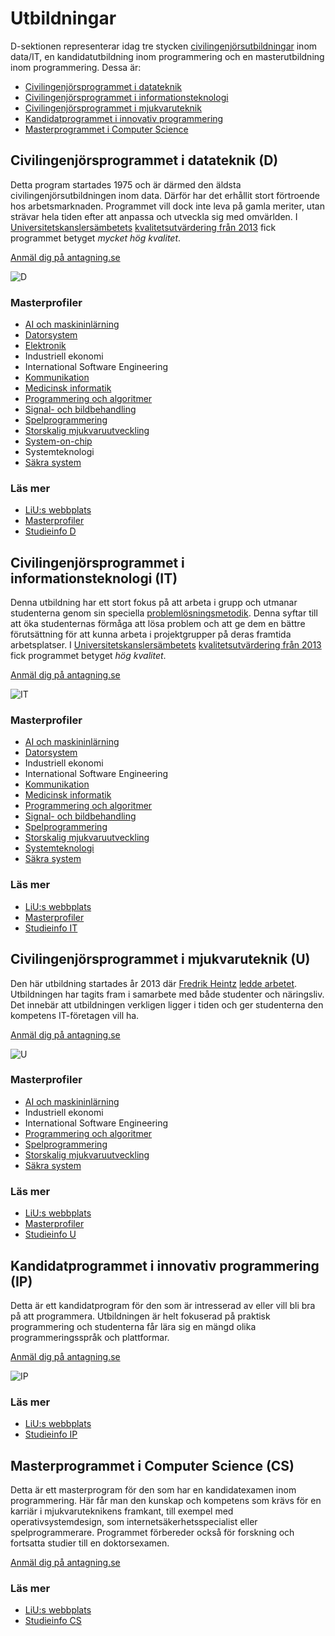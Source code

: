 Utbildningar
============

D-sektionen representerar idag tre stycken [civilingenjörsutbildningar](http://www.saco.se/studieval--karriar/studieval/yrken-a-o/civilingenjor/) inom data/IT, en kandidatutbildning inom programmering och en masterutbildning inom programmering. Dessa är:

*   [Civilingenjörsprogrammet i datateknik](#datateknik)
*   [Civilingenjörsprogrammet i informationsteknologi](#informationsteknologi)
*   [Civilingenjörsprogrammet i mjukvaruteknik](#mjukvaruteknik)
*   [Kandidatprogrammet i innovativ programmering](#innovativ_programmering)
*   [Masterprogrammet i Computer Science](#computer_science)

Civilingenjörsprogrammet i datateknik (D)
-----------------------------------------

Detta program startades 1975 och är därmed den äldsta civilingenjörsutbildningen inom data. Därför har det erhållit stort förtroende hos arbetsmarknaden. Programmet vill dock inte leva på gamla meriter, utan strävar hela tiden efter att anpassa och utveckla sig med omvärlden. I [Universitetskanslersämbetets](http://www.uka.se) [kvalitetsutvärdering från 2013](http://www2.hsv.se/download/kvalitet/data-it-medieteknik-2012.pdf) fick programmet betyget _mycket hög kvalitet_.

[Anmäl dig på antagning.se](https://www.antagning.se/se/search?period=HT_2018&freeText=LIU-50100)

![D](https://d-sektionen.se/wp-content/uploads/2014/12/44_datateknik_2014-2015.jpg)

### Masterprofiler

*   [AI och maskininlärning](https://www.ida.liu.se/edu/ugrad/program/profiler/aiml/index.sv.shtml)
*   [Datorsystem](https://www.ida.liu.se/education/ugrad/program/profiler/das/index.sv.shtml)
*   [Elektronik](http://www.ics.isy.liu.se/edu/elektronikprofilen/)
*   Industriell ekonomi
*   International Software Engineering
*   [Kommunikation](http://www.isy.liu.se/edu/profiler/kommunikation/)
*   [Medicinsk informatik](http://www.imt.liu.se/edu/info/index.html)
*   [Programmering och algoritmer](https://www.ida.liu.se/education/ugrad/program/profiler/pal/index.sv.shtml)
*   [Signal- och bildbehandling](http://www.cvl.isy.liu.se/education/undergraduate/SBB/index.html)
*   [Spelprogrammering](https://www.ida.liu.se/education/ugrad/program/profiler/sp/index.sv.shtml)
*   [Storskalig mjukvaruutveckling](https://www.ida.liu.se/edu/ugrad/program/profiler/pvp/index.sv.shtml)
*   [System-on-chip](http://www.da.isy.liu.se/undergrad/system_on_chip/)
*   Systemteknologi
*   [Säkra system](https://www.ida.liu.se/edu/ugrad/program/profiler/secsy/)

### Läs mer

*   [LiU:s webbplats](https://liu.se/utbildning/program/6cddd)
*   [Masterprofiler](https://liu.se/artikel/masterprofiler-for-datateknik "Masterprofiler D-programmet")
*   [Studieinfo D](https://liu.se/studieinfo/program/6cddd/3248 "Studieinfo D-programmet")

Civilingenjörsprogrammet i informationsteknologi (IT)
-----------------------------------------------------

Denna utbildning har ett stort fokus på att arbeta i grupp och utmanar studenterna genom sin speciella [problemlösningsmetodik](https://d-sektionen.se/pbl/ "Läs mer om problembaserat lärande"). Denna syftar till att öka studenternas förmåga att lösa problem och att ge dem en bättre förutsättning för att kunna arbeta i projektgrupper på deras framtida arbetsplatser. I [Universitetskanslersämbetets](http://www.uka.se) [kvalitetsutvärdering från 2013](http://www2.hsv.se/download/kvalitet/data-it-medieteknik-2012.pdf) fick programmet betyget _hög kvalitet_.

[Anmäl dig på antagning.se](https://www.antagning.se/se/search?period=HT_2018&freeText=LIU-50106)

![IT](https://d-sektionen.se/wp-content/uploads/2014/12/50_inf_teknologi_2014-2015.jpg)

### Masterprofiler

*   [AI och maskininlärning](https://www.ida.liu.se/edu/ugrad/program/profiler/aiml/index.sv.shtml)
*   [Datorsystem](https://www.ida.liu.se/education/ugrad/program/profiler/das/index.sv.shtml)
*   Industriell ekonomi
*   International Software Engineering
*   [Kommunikation](http://www.isy.liu.se/edu/profiler/kommunikation/)
*   [Medicinsk informatik](http://www.imt.liu.se/edu/info/index.html)
*   [Programmering och algoritmer](https://www.ida.liu.se/education/ugrad/program/profiler/pal/index.sv.shtml)
*   [Signal- och bildbehandling](http://www.cvl.isy.liu.se/education/undergraduate/SBB/index.html)
*   [Spelprogrammering](https://www.ida.liu.se/education/ugrad/program/profiler/sp/index.sv.shtml)
*   [Storskalig mjukvaruutveckling](https://www.ida.liu.se/edu/ugrad/program/profiler/pvp/index.sv.shtml)
*   [Systemteknologi](http://www.fs.isy.liu.se/Edu/systemteknologi/)
*   [Säkra system](https://www.ida.liu.se/edu/ugrad/program/profiler/secsy/)

### Läs mer

*   [LiU:s webbplats](https://liu.se/utbildning/program/6cite)
*   [Masterprofiler](https://liu.se/artikel/masterprofiler-for-informationsteknologi "Masterprofiler IT-programmet")
*   [Studieinfo IT](https://liu.se/studieinfo/program/6cite/3264 "Studieinfo IT-programmet")

Civilingenjörsprogrammet i mjukvaruteknik (U)
---------------------------------------------

Den här utbildning startades år 2013 där [Fredrik Heintz](https://www.ida.liu.se/~frehe/) [ledde arbetet](https://www.liu.se/liu-nytt/arkiv/nyhetsarkiv/1.423830?l=sv). Utbildningen har tagits fram i samarbete med både studenter och näringsliv. Det innebär att utbildningen verkligen ligger i tiden och ger studenterna den kompetens IT-företagen vill ha.

[Anmäl dig på antagning.se](https://www.antagning.se/se/search?period=HT_2018&freeText=LIU-50180)

![U](https://d-sektionen.se/wp-content/uploads/2014/12/57_mjukvaruteknik_2014-2015.jpg)

### Masterprofiler

*   [AI och maskininlärning](https://www.ida.liu.se/edu/ugrad/program/profiler/aiml/index.sv.shtml)
*   Industriell ekonomi
*   International Software Engineering
*   [Programmering och algoritmer](https://www.ida.liu.se/education/ugrad/program/profiler/pal/index.sv.shtml)
*   [Spelprogrammering](https://www.ida.liu.se/education/ugrad/program/profiler/sp/index.sv.shtml)
*   [Storskalig mjukvaruutveckling](https://www.ida.liu.se/edu/ugrad/program/profiler/pvp/index.sv.shtml)
*   [Säkra system](https://www.ida.liu.se/edu/ugrad/program/profiler/secsy/)

### Läs mer

*   [LiU:s webbplats](https://liu.se/utbildning/program/6cmju)
*   [Masterprofiler](https://liu.se/artikel/masterprofiler-for-mjukvaruteknik "Masterprofiler U-programmet")
*   [Studieinfo U](https://liu.se/studieinfo/program/6cmju/3274 "Studieinfo U-programmet")

Kandidatprogrammet i innovativ programmering (IP)
-------------------------------------------------

Detta är ett kandidatprogram för den som är intresserad av eller vill bli bra på att programmera. Utbildningen är helt fokuserad på praktisk programmering och studenterna får lära sig en mängd olika programmeringsspråk och plattformar.

[Anmäl dig på antagning.se](https://www.antagning.se/se/search?period=HT_2018&freeText=LIU-50171)

![IP](https://d-sektionen.se/wp-content/uploads/2014/12/28_innovativ_programmering.jpg)

### Läs mer

*   [LiU:s webbplats](https://liu.se/utbildning/program/6kipr)
*   [Studieinfo IP](https://liu.se/studieinfo/program/6kipr/3359 "Studieinfo IP-programmet")

Masterprogrammet i Computer Science (CS)
----------------------------------------

Detta är ett masterprogram för den som har en kandidatexamen inom programmering. Här får man den kunskap och kompetens som krävs för en karriär i mjukvaruteknikens framkant, till exempel med operativsystemdesign, som internetsäkerhetsspecialist eller spelprogrammerare. Programmet förbereder också för forskning och fortsatta studier till en doktorsexamen.

[Anmäl dig på antagning.se](https://www.antagning.se/se/search?period=HT_2018&freeText=LIU-50171)

### Läs mer

*   [LiU:s webbplats](https://liu.se/utbildning/program/6mics)
*   [Studieinfo CS](https://liu.se/studieinfo/program/6mics/4161 "Studieinfo IP-programmet")

